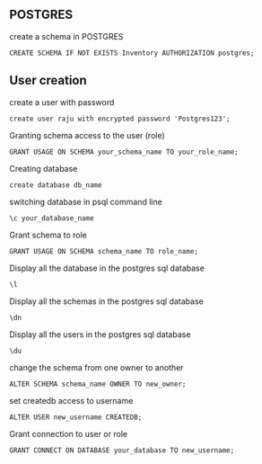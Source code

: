 ## POSTGRES
create a schema in POSTGRES
```
CREATE SCHEMA IF NOT EXISTS Inventory AUTHORIZATION postgres;
```
## User creation  
create a user with password
```
create user raju with encrypted password 'Postgres123';
```
Granting schema access to the user (role)
```
GRANT USAGE ON SCHEMA your_schema_name TO your_role_name;

```
Creating database
```
create database db_name
```
switching database in psql command line
```
\c your_database_name
```
Grant schema to role
```
GRANT USAGE ON SCHEMA schema_name TO role_name;
```
Display all the database in the postgres sql database 
```
\l
```
Display all the schemas in the postgres sql database 
```
\dn
```
Display all the users in the postgres sql database 
```
\du
```
change the schema from one owner to another
```
ALTER SCHEMA schema_name OWNER TO new_owner;
```
set createdb access to username 
```
ALTER USER new_username CREATEDB;
```
Grant connection to user or role 
```
GRANT CONNECT ON DATABASE your_database TO new_username;
```
